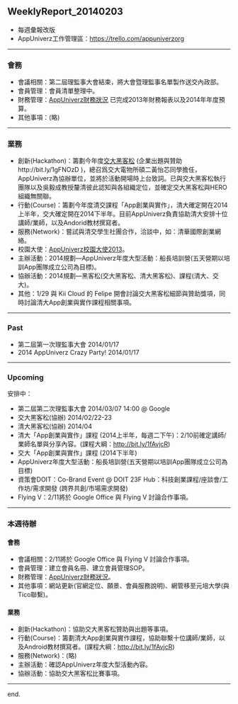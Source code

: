 ## WeeklyReport_20140203

* 每週彙報改版
* AppUniverz工作管理區：https://trello.com/appuniverzorg

----------------------------
### 會務
* 會議相關：第二屆理監事大會結束，將大會暨理監事名單製作送交內政部。
* 會員管理：會員清單整理中。
* 財務管理：[AppUniverz財務狀況](http://bit.ly/AU-Finance) 已完成2013年財務報表以及2014年年度預算。
* 其他事項：(略)

----------------------------
### 業務
* 創新(Hackathon)：籌劃今年度[交大黑客松](官網http://hackathon.nctu.edu.tw/) (企業出題與贊助http://bit.ly/1gFNOzD )，總召爲交大電物所碩二黃怡芯同學擔任，AppUniverz為協辦單位，並將於活動開場時上台致詞。已與交大黑客松執行團隊以及吳毅成教授釐清彼此認知與各組織定位，並確定交大黑客松與HERO組織無關聯。
* 行動(Course)：籌劃今年度清交課程「App創業與實作」，清大確定開在2014上半年，交大確定開在2014下半年。目前AppUniverz負責協助清大安排十位講師/業師，以及Andorid教材撰寫者。
* 服務(Network)：嘗試與清交學生社團合作，洽談中，如：清華國際創業網絡。
* 校園大使：[AppUniverz校園大使2013](https://aucampus2013.hackpad.com/)。
* 主辦活動：2014規劃—AppUniverz年度大型活動：船長培訓營(五天營期以培訓App團隊成立公司為目標)。
* 協辦活動：2014規劃—黑客松(交大黑客松、清大黑客松)、課程(清大、交大)。
* 其他：1/29 與 Kii Cloud 的 Felipe 開會討論交大黑客松細節與贊助獎項，同時討論清大App創業與實作課程相關事項。

----------------------------
### Past

* 第二屆第一次理監事大會 2014/01/17 
* 2014 AppUniverz Crazy Party! 2014/01/17 

----------------------------
### Upcoming 

安排中：

* 第二屆第二次理監事大會 2014/03/07  14:00 @ Google
* 交大黑客松(協辦) 2014/02/22-23 
* 清大黑客松(協辦) 2014/04
* 清大「App創業與實作」課程 (2014上半年，每週二下午)：2/10前確定講師/業師名單與分享內容。(課程大綱：http://bit.ly/1fAvjcR)
* 交大「App創業與實作」課程 (2014下半年)
* AppUniverz年度大型活動：船長培訓營(五天營期以培訓App團隊成立公司為目標)
* 資策會DOIT：Co-Brand Event @ DOIT 23F Hub：科技創業課程/座談會/工作坊/需求開發 (跨界共創/市場需求開發)
* Flying V：2/11將於 Google Office 與 Flying V 討論合作事項。

----------------------------
### 本週待辦

#### 會務
* 會議相關：2/11將於 Google Office 與 Flying V 討論合作事項。
* 會員管理：建立會員名冊、建立會員管理SOP。
* 財務管理：[AppUniverz財務狀況](http://bit.ly/AU-Finance)。
* 其他事項：網站更新(官網定位、願景、會員服務說明)、網管移至元培大學(與Tico聯繫)。

#### 業務
* 創新(Hackathon)：協助交大黑客松贊助與出題等事項。
* 行動(Course)：籌劃清大App創業與實作課程，協助聯繫十位講師/業師，以及Android教材撰寫者。(課程大綱：http://bit.ly/1fAvjcR)
* 服務(Network)：(略)
* 主辦活動：確認AppUniverz年度大型活動內容。
* 協辦活動：協助交大黑客松比賽事項。

----------------------------
end.
